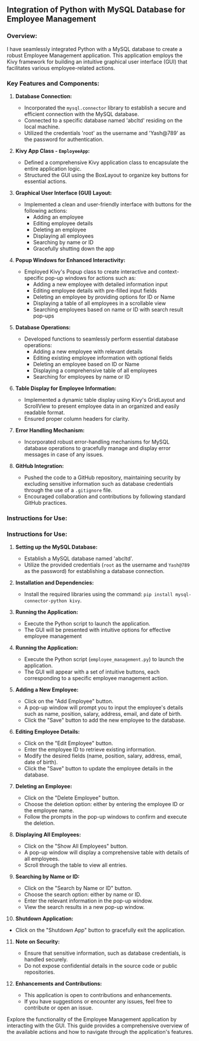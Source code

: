 
## Integration of Python with MySQL Database for Employee Management

### Overview:

I have seamlessly integrated Python with a MySQL database to create a robust Employee Management application. This application employs the Kivy framework for building an intuitive graphical user interface (GUI) that facilitates various employee-related actions.

### Key Features and Components:

1. **Database Connection:**
   - Incorporated the `mysql.connector` library to establish a secure and efficient connection with the MySQL database.
   - Connected to a specific database named 'abcltd' residing on the local machine.
   - Utilized the credentials 'root' as the username and 'Yash@789' as the password for authentication.

2. **Kivy App Class - `EmployeeApp`:**
   - Defined a comprehensive Kivy application class to encapsulate the entire application logic.
   - Structured the GUI using the BoxLayout to organize key buttons for essential actions.

3. **Graphical User Interface (GUI) Layout:**
   - Implemented a clean and user-friendly interface with buttons for the following actions:
     - Adding an employee
     - Editing employee details
     - Deleting an employee
     - Displaying all employees
     - Searching by name or ID
     - Gracefully shutting down the app

4. **Popup Windows for Enhanced Interactivity:**
   - Employed Kivy's Popup class to create interactive and context-specific pop-up windows for actions such as:
     - Adding a new employee with detailed information input
     - Editing employee details with pre-filled input fields
     - Deleting an employee by providing options for ID or Name
     - Displaying a table of all employees in a scrollable view
     - Searching employees based on name or ID with search result pop-ups

5. **Database Operations:**
   - Developed functions to seamlessly perform essential database operations:
     - Adding a new employee with relevant details
     - Editing existing employee information with optional fields
     - Deleting an employee based on ID or Name
     - Displaying a comprehensive table of all employees
     - Searching for employees by name or ID

6. **Table Display for Employee Information:**
   - Implemented a dynamic table display using Kivy's GridLayout and ScrollView to present employee data in an organized and easily readable format.
   - Ensured proper column headers for clarity.

7. **Error Handling Mechanism:**
   - Incorporated robust error-handling mechanisms for MySQL database operations to gracefully manage and display error messages in case of any issues.

8. **GitHub Integration:**
   - Pushed the code to a GitHub repository, maintaining security by excluding sensitive information such as database credentials through the use of a `.gitignore` file.
   - Encouraged collaboration and contributions by following standard GitHub practices.

### Instructions for Use:


### Instructions for Use:

1. **Setting up the MySQL Database:**
   - Establish a MySQL database named 'abcltd'.
   - Utilize the provided credentials (`root` as the username and `Yash@789` as the password) for establishing a database connection.

2. **Installation and Dependencies:**
   - Install the required libraries using the command: `pip install mysql-connector-python kivy`.

3. **Running the Application:**
   - Execute the Python script to launch the application.
   - The GUI will be presented with intuitive options for effective employee management

4. **Running the Application:**
   - Execute the Python script (`employee_management.py`) to launch the application.
   - The GUI will appear with a set of intuitive buttons, each corresponding to a specific employee management action.

5. **Adding a New Employee:**
   - Click on the "Add Employee" button.
   - A pop-up window will prompt you to input the employee's details such as name, position, salary, address, email, and date of birth.
   - Click the "Save" button to add the new employee to the database.

6. **Editing Employee Details:**
   - Click on the "Edit Employee" button.
   - Enter the employee ID to retrieve existing information.
   - Modify the desired fields (name, position, salary, address, email, date of birth).
   - Click the "Save" button to update the employee details in the database.

7. **Deleting an Employee:**
   - Click on the "Delete Employee" button.
   - Choose the deletion option: either by entering the employee ID or the employee name.
   - Follow the prompts in the pop-up windows to confirm and execute the deletion.

8. **Displaying All Employees:**
   - Click on the "Show All Employees" button.
   - A pop-up window will display a comprehensive table with details of all employees.
   - Scroll through the table to view all entries.

9. **Searching by Name or ID:**
   - Click on the "Search by Name or ID" button.
   - Choose the search option: either by name or ID.
   - Enter the relevant information in the pop-up window.
   - View the search results in a new pop-up window.

10. **Shutdown Application:**
   - Click on the "Shutdown App" button to gracefully exit the application.

11. **Note on Security:**
    - Ensure that sensitive information, such as database credentials, is handled securely.
    - Do not expose confidential details in the source code or public repositories.

12. **Enhancements and Contributions:**
    - This application is open to contributions and enhancements.
    - If you have suggestions or encounter any issues, feel free to contribute or open an issue.

Explore the functionality of the Employee Management application by interacting with the GUI. This guide provides a comprehensive overview of the available actions and how to navigate through the application's features.
